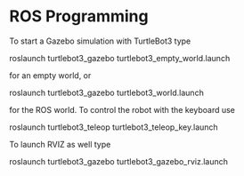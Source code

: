 # ROS Programming

To start a Gazebo simulation with TurtleBot3 type

roslaunch turtlebot3_gazebo turtlebot3_empty_world.launch

for an empty world, or

roslaunch turtlebot3_gazebo turtlebot3_world.launch

for the ROS world. To control the robot with the keyboard use

roslaunch turtlebot3_teleop turtlebot3_teleop_key.launch

To launch RVIZ as well type

roslaunch turtlebot3_gazebo turtlebot3_gazebo_rviz.launch
 
